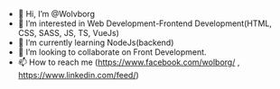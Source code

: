 - 👋 Hi, I’m @Wolvborg
- 👀 I’m interested in Web Development-Frontend Development(HTML, CSS, SASS, JS, TS, VueJs)
- 🌱 I’m currently learning NodeJs(backend)
- 💞️ I’m looking to collaborate on Front Development.
- 📫 How to reach me (https://www.facebook.com/wolborg/ , https://www.linkedin.com/feed/)

<!---
Wolvborg/Wolvborg is a ✨ special ✨ repository because its `README.md` (this file) appears on your GitHub profile.
You can click the Preview link to take a look at your changes.
--->
